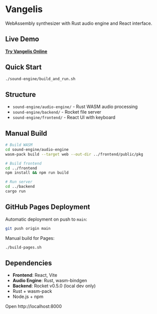# Vangelis

WebAssembly synthesizer with Rust audio engine and React interface.

## Live Demo

 **[Try Vangelis Online](https://yunguid.github.io/vangelis/)**

## Quick Start

```bash
./sound-engine/build_and_run.sh
```

## Structure

- `sound-engine/audio-engine/` - Rust WASM audio processing
- `sound-engine/backend/` - Rocket file server  
- `sound-engine/frontend/` - React UI with keyboard

## Manual Build

```bash
# Build WASM
cd sound-engine/audio-engine
wasm-pack build --target web --out-dir ../frontend/public/pkg

# Build frontend
cd ../frontend
npm install && npm run build

# Run server
cd ../backend
cargo run
```

## GitHub Pages Deployment

Automatic deployment on push to `main`:

```bash
git push origin main
```

Manual build for Pages:

```bash
./build-pages.sh
```

## Dependencies

- **Frontend**: React, Vite
- **Audio Engine**: Rust, wasm-bindgen  
- **Backend**: Rocket v0.5.0 (local dev only)
- Rust + wasm-pack
- Node.js + npm

Open http://localhost:8000